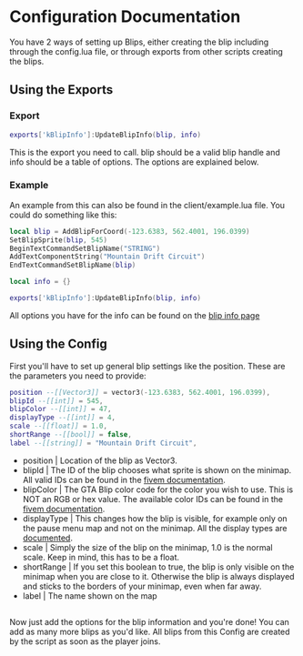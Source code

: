 # Configuration Documentation

You have 2 ways of setting up Blips, either creating the blip including through the config.lua file, or through exports from other scripts creating the blips.

## Using the Exports

### Export
```lua
exports['kBlipInfo']:UpdateBlipInfo(blip, info)
```
This is the export you need to call. blip should be a valid blip handle and info should be a table of options. The options are explained below.

### Example

An example from this can also be found in the client/example.lua file. You could do something like this:
```lua
local blip = AddBlipForCoord(-123.6383, 562.4001, 196.0399)
SetBlipSprite(blip, 545)
BeginTextCommandSetBlipName("STRING")
AddTextComponentString("Mountain Drift Circuit")
EndTextCommandSetBlipName(blip)

local info = {}

exports['kBlipInfo']:UpdateBlipInfo(blip, info)
```

All options you have for the info can be found on the [blip info page](blipinfo.md)

## Using the Config


First you'll have to set up general blip settings like the position. These are the parameters you need to provide:
```lua
position --[[Vector3]] = vector3(-123.6383, 562.4001, 196.0399),
blipId --[[int]] = 545,
blipColor --[[int]] = 47,
displayType --[[int]] = 4,
scale --[[float]] = 1.0,
shortRange --[[bool]] = false,
label --[[string]] = "Mountain Drift Circuit",
```
* position | Location of the blip as Vector3.
* blipId | The ID of the blip chooses what sprite is shown on the minimap. All valid IDs can be found in the [fivem documentation](https://docs.fivem.net/docs/game-references/blips/).
* blipColor | The GTA Blip color code for the color you wish to use. This is NOT an RGB or hex value. The available color IDs can be found in the [fivem documentation](https://docs.fivem.net/docs/game-references/blips/#blip-colors).
* displayType | This changes how the blip is visible, for example only on the pause menu map and not on the minimap. All the display types are [documented](https://docs.fivem.net/natives/?_0x9029B2F3DA924928).
* scale | Simply the size of the blip on the minimap, 1.0 is the normal scale. Keep in mind, this has to be a float.
* shortRange | If you set this boolean to true, the blip is only visible on the minimap when you are close to it. Otherwise the blip is always displayed and sticks to the borders of your minimap, even when far away.
* label | The name shown on the map

##

Now just add the options for the blip information and you're done! You can add as many more blips as you'd like. All blips from this Config are created by the script as soon as the player joins.
